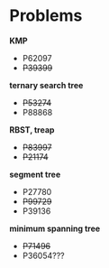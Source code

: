 # Problems

__KMP__
- P62097
- ~~P39399~~

__ternary search tree__
- ~~P53274~~
- P88868

__RBST, treap__
- ~~P83997~~
- ~~P21174~~

__segment tree__
- P27780
- ~~P99729~~
- P39136

__minimum spanning tree__
- ~~P71496~~
- P36054???